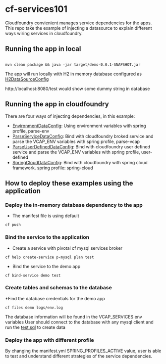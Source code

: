 cf-services101
==============

Cloudfoundry convienient manages service dependencies for the apps. This repo
take the example of injecting a datasource to explain different ways wiring services
in cloudfoundry.

## Running the app in local

<pre><code>
mvn clean package && java -jar target/demo-0.0.1-SNAPSHOT.jar
</code></pre>

The app will run locally with H2 in memory database configured as [H2DataSourceConfig]()

http://localhost:8080/test would show some dummy string in database

## Running the app in cloudfoundry

There are four ways of injecting dependencies, in this example:

* [EnvironmentDataConfig](src/main/java/demo/data/EnvironmentDataConfig.java): Using environment variables with spring profile, parse-env
* [ParseServiceDataConfig](src/main/java/demo/data/ParseServiceDataConfig.java): Bind with cloudfoundry broked service and parse the VCAP_ENV variables with spring profile, parse-vcap
* [ParseUserDefinedDataConfig](src/main/java/demo/data/ParseUserDefinedDataConfig.java): Bind with cloudfoundry user defined service and parse the VCAP_ENV variables with spring profile, user-defined
* [SpringCloudDataConfig](src/main/java/demo/data/SpringCloudDataConfig.java): Bind with cloudfoundry with spring cloud framework. spring profile: spring-cloud

## How to deploy these examples using the application

### Deploy the in-memory database dependency to the app
* The manifest file is using default
<pre><code>cf push</code></pre>

### Bind the service to the application

* Create a service with pivotal cf mysql services broker
<pre><code>cf help create-service p-mysql plan test</code></pre>

* Bind the service to the demo app
<pre><code>cf bind-service demo test</code></pre>

### Create tables and schemas to the database

*Find the database credentials for the demo app
<pre><code>cf files demo logs/env.log</code></pre>

The database information will be found in the VCAP_SERVICES env variables
User should connect to the database with any mysql client and run the [test.sql](src/main/resources/test.sql) to create data

### Deploy the app with different profile

By changing the manifest.yml SPRING_PROFILES_ACTIVE value, user is able to test and understand different strategies of the service dependencies.
